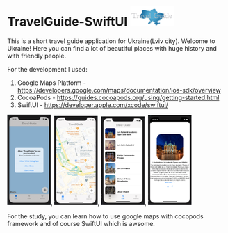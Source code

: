 # TravelGuide-SwiftUI <img src="image/logo.png" width="100">

This is a short travel guide application for Ukraine(Lviv city).  Welcome to Ukraine! Here you can find a lot of beautiful places with huge history and with friendly people.

For the development I used: 

   1. Google Maps Platform - https://developers.google.com/maps/documentation/ios-sdk/overview
   2. CocoaPods - https://guides.cocoapods.org/using/getting-started.html
   3. SwiftUI - https://developer.apple.com/xcode/swiftui/
   
   <img src="image/2.png" width="100">,   <img src="image/3.png" width="100">, <img src="image/4.png" width="100">, <img src="image/5.png" width="100">
   
For the study, you can learn how to use google maps with cocopods framework and of course SwiftUI which is awsome.
